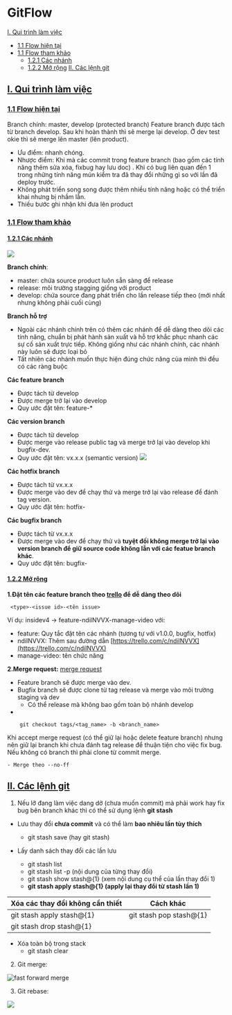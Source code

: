 # GitFlow
[I. Qui trình làm việc](#workflow)
- [1.1 Flow hiện tại](#current-flow)
- [1.1 Flow tham khảo](#new-flow)
	- [1.2.1 Các nhánh](#major-branch)
	- [1.2.2 Mở rộng](#extend-flow)
[II. Các lệnh git](#git-command)	

<a name="workflow"></a>
## [I. Qui trình làm việc](#)

<a name="current-flow"></a>
### [1.1 Flow hiện tại](#)
Branch chính: master, develop (protected branch)
Feature branch được tách từ branch develop. Sau khi hoàn thành thì sẽ merge lại develop. Ở dev test okie thì sẽ merge lên master (lên product).
- Ưu điểm: nhanh chóng.
- Nhược điểm: Khi mà các commit trong feature branch (bao gồm các tính năng thêm sửa xóa, fixbug hay lưu doc) . Khi có bug liên quan đến 1 trong những tính năng mún kiểm tra đã thay đổi những gì so với lần đã deploy trước.
- Không phát triển song song được thêm nhiều tính năng hoặc có thể triển khai nhưng bị nhầm lẫn.
- Thiếu bước ghi nhận khi đưa lên product 

<a name="new-flow"></a>
### [1.1 Flow tham khảo](#)

<a name="major-branch"></a>
#### [1.2.1 Các nhánh](#)
![](https://user-images.githubusercontent.com/45549079/78985221-6f1e1a80-7b52-11ea-9e4d-6965ab66d51b.png)


**Branch chính**:
- master: chứa source product luôn sẵn sàng để release
- release: môi trường stagging giống với product
- develop: chứa source đang phát triển  cho lần release tiếp theo (mới nhất nhưng không phải cuối cùng)

**Branch hỗ trợ**
- Ngoài các nhánh chính trên có thêm các nhánh để dễ dàng theo dõi các tính năng, chuẩn bị phát hành sản xuất và hỗ trợ khắc phục nhanh các sự cố sản xuất trực tiếp. Không giống như các nhánh chính, các nhánh này luôn sẽ được loại bỏ
- Tất nhiên các nhánh muốn thực hiện đúng chức năng của mình thì đều có các ràng buộc

**Các feature branch**
- Được tách từ develop
- Được merge trở lại vào develop
- Quy ước đặt tên: feature-*

**Các version branch**
- Được tách từ develop
- Được merge vào release public tag và merge trở lại vào develop khi bugfix-dev.
- Quy ước đặt tên: vx.x.x (semantic version)
![](https://media.geeksforgeeks.org/wp-content/uploads/semver.png)

**Các hotfix branch**
- Được tách từ vx.x.x
- Được merge vào dev để chạy thử và merge trở lại vào release để đánh tag version.
- Quy ước đặt tên: hotfix-

**Các bugfix branch**
- Được tách từ vx.x.x
- Được merge vào dev để chạy thử và **tuyệt đối không merge trở lại vào version branch để giữ source code không lẫn với các featue branch khác**.
- Quy ước đặt tên: bugfix-

<a name="extend-flow"></a>
#### [1.2.2 Mở rộng](#)

**1.Đặt tên các feature branch theo [trello](https://trello.com/) để dễ dàng theo dõi**

     <type>-<issue id>-<tên issue>

Ví dụ: insidev4 -> feature-ndilNVVX-manage-video với:
- feature: Quy tắc đặt tên các nhánh (tương tự với v1.0.0, bugfix, hotfix)
- ndilNVVX: Thêm sau đường dẫn [https://trello.com/c/ndilNVVX](https://trello.com/c/ndilNVVX)
- manage-video: tên chức năng 

**2.Merge request:**  [merge request](https://codetot.net/merge-request-gitlab/)
- Feature branch sẽ được merge vào dev.
- Bugfix branch sẽ được clone từ tag release và merge vào môi trường staging và dev
	- Có thể release mà không bao gồm toàn bộ nhánh develop
- 
```
    git checkout tags/<tag_name> -b <branch_name>
```
Khi accept merge request (có thể giữ lại hoặc delete feature branch) nhưng nên giữ lại branch khi chưa đánh tag release để thuận tiện cho việc fix bug. Nếu không có branch thì phải clone từ commit merge.

	- Merge theo --no-ff

<a name="git-command"></a>
## [II. Các lệnh git](#)

1. Nếu lỡ đang làm việc dang dở (chưa muốn commit) mà phải work hay fix bug bên branch khác thì có thể sử dụng lệnh **git stash**
- Lưu thay đổi **chưa commit** và có thể làm **bao nhiêu lần tùy thích**
	- git stash save (hay git stash)

- Lấy danh sách thay đổi các lần lưu
	- git stash list
	- git stash list -p (nội dung của từng thay đổi)
	- git stash show stash@{1} (xem nội dung cụ thể của lần thay đổi 1)
	- **git stash apply stash@{1} (apply lại thay đổi từ stash lần 1)**

Xóa các thay đổi không cần thiết |Cách khác
-------------------------|-----------------
git stash apply stash@{1}| git stash pop stash@{1}
git stash drop stash@{1} |  

- Xóa toàn bộ trong stack
	- git stash clear

2. Git merge:

![fast forward merge](https://bitbucket.org/blog/wp-content/uploads/2018/06/what-is-a-fast-forward.gif)

3. Git rebase:

![](https://i0.wp.com/dotrinh.com/wp-content/uploads/2018/03/git-rebase-la-gi.gif?fit=930%2C523&ssl=1)
